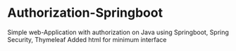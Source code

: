 # Authorization-Springboot

Simple web-Application with authorization on Java using Springboot, Spring Security, Thymeleaf
Added html for minimum interface 
